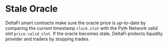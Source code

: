 # Stale Oracle

DeltaFi smart contracts make sure the oracle price is up-to-date by comparing the current timestamp `clock.slot` with the Pyth Network valid slot `price.valid_slot`. If the oracle becomes stale, DeltaFi protects liquidity provider and traders by stopping trades.
